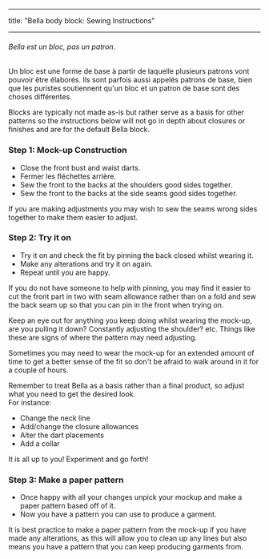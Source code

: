 - - -
title: "Bella body block: Sewing Instructions"
- - -

<Note>

###### Bella est un bloc, pas un patron.

Un bloc est une forme de base à partir de laquelle plusieurs patrons vont pouvoir être élaborés.
Ils sont parfois aussi appelés patrons de base, bien que les puristes soutiennent qu'un bloc et un patron de base sont des choses différentes.

Blocks are typically not made as-is but rather serve as a basis for other patterns so the instructions below will not go in depth about closures or finishes and are for the default Bella block.

</Note>

### Step 1: Mock-up Construction

- Close the front bust and waist darts.
- Fermer les fléchettes arrière.
- Sew the front to the backs at the shoulders good sides together.
- Sew the front to the backs at the side seams good sides together.

<Tip>

If you are making adjustments you may wish to sew the seams wrong sides together to make them easier to adjust.

</Tip>

### Step 2: Try it on

- Try it on and check the fit by pinning the back closed whilst wearing it.
- Make any alterations and try it on again.
- Repeat until you are happy.

<Tip>

If you do not have someone to help with pinning, you may find it easier to cut the front part in two with seam allowance rather than on a fold and sew the back seam up so that you can pin in the front when trying on.

Keep an eye out for anything you keep doing whilst wearing the mock-up, are you pulling it down? Constantly adjusting the shoulder? etc. Things like these are signs of where the pattern may need adjusting.

Sometimes you may need to wear the mock-up for an extended amount of time to get a better sense of the fit so don't be afraid to walk around in it for a couple of hours.

</Tip>

<Note>

Remember to treat Bella as a basis rather than a final product, so adjust what you need to get the desired look.  
For instance:

- Change the neck line
- Add/change the closure allowances
- Alter the dart placements
- Add a collar

It is all up to you! Experiment and go forth!

</Note>

### Step 3: Make a paper pattern

- Once happy with all your changes unpick your mockup and make a paper pattern based off of it.
- Now you have a pattern you can use to produce a garment.

<Note>

It is best practice to make a paper pattern from the mock-up if you have made any alterations, as this will allow you to clean up any lines but also means you have a pattern that you can keep producing garments from.

</Note>
